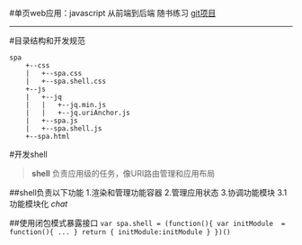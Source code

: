 ####
#单页web应用：javascript 从前端到后端 随书练习
[git项目](https://github.com/lilJay-lin/spa.git)

***

#目录结构和开发规范

	spa
		+--css
		|	+--spa.css
		|	+--spa.shell.css
		+--js
		|	+--jq
		|	|	+--jq.min.js
		|	|	+--jq.uriAnchor.js
		|	+--spa.js
		|	+--spa.shell.js
		+--spa.html


#开发shell
>**shell** 负责应用级的任务，像URI路由管理和应用布局

##shell负责以下功能
1.渲染和管理功能容器
2.管理应用状态
3.协调功能模块
3.1 功能模块化 *chat*

##使用闭包模式暴露接口
`var spa.shell = (function(){
	var initModule  = function(){
		...
	}
	return {
		initModule:initModule
	}
})()`
